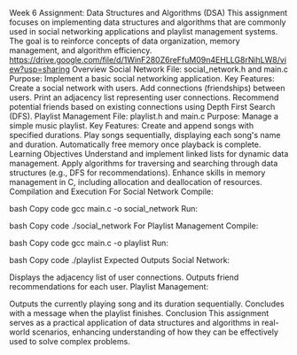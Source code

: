 Week 6 Assignment: Data Structures and Algorithms (DSA)
This assignment focuses on implementing data structures and algorithms that are commonly used in social networking applications and playlist management systems. The goal is to reinforce concepts of data organization, memory management, and algorithm efficiency.
https://drive.google.com/file/d/1WinF280Z6reFfuM09n4EHLLG8rNihLW8/view?usp=sharing
Overview
Social Network
File: social_network.h and main.c
Purpose: Implement a basic social networking application.
Key Features:
Create a social network with users.
Add connections (friendships) between users.
Print an adjacency list representing user connections.
Recommend potential friends based on existing connections using Depth First Search (DFS).
Playlist Management
File: playlist.h and main.c
Purpose: Manage a simple music playlist.
Key Features:
Create and append songs with specified durations.
Play songs sequentially, displaying each song's name and duration.
Automatically free memory once playback is complete.
Learning Objectives
Understand and implement linked lists for dynamic data management.
Apply algorithms for traversing and searching through data structures (e.g., DFS for recommendations).
Enhance skills in memory management in C, including allocation and deallocation of resources.
Compilation and Execution
For Social Network
Compile:

bash
Copy code
gcc main.c -o social_network
Run:

bash
Copy code
./social_network
For Playlist Management
Compile:

bash
Copy code
gcc main.c -o playlist
Run:

bash
Copy code
./playlist
Expected Outputs
Social Network:

Displays the adjacency list of user connections.
Outputs friend recommendations for each user.
Playlist Management:

Outputs the currently playing song and its duration sequentially.
Concludes with a message when the playlist finishes.
Conclusion
This assignment serves as a practical application of data structures and algorithms in real-world scenarios, enhancing understanding of how they can be effectively used to solve complex problems.
